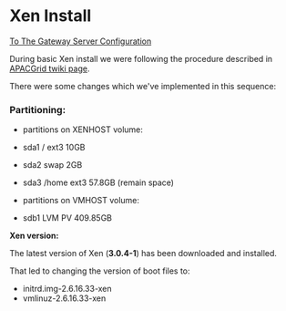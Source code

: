 # Xen Install

[To The Gateway Server Configuration](https://reannz.atlassian.net/wiki/pages/createpage.action?spaceKey=BeSTGRID&title=The_GateWay_Configuration&linkCreation=true&fromPageId=3816950577)

During basic Xen install we were following the procedure described in [APACGrid twiki page](http://wiki.arcs.org.au/twiki/bin/view/APACgrid/XenInstall).

There were some changes which we've implemented in this sequence:

### Partitioning:

- partitions on XENHOST volume:
	
- sda1 / ext3 10GB
- sda2 swap 2GB
- sda3 /home ext3 57.8GB (remain space)
- partitions on VMHOST volume:
	
- sdb1 LVM PV 409.85GB

**Xen version:**

The latest version of Xen (**3.0.4-1**) has been downloaded and installed. 

That led to changing the version of boot files to:
- initrd.img-2.6.16.33-xen
- vmlinuz-2.6.16.33-xen
